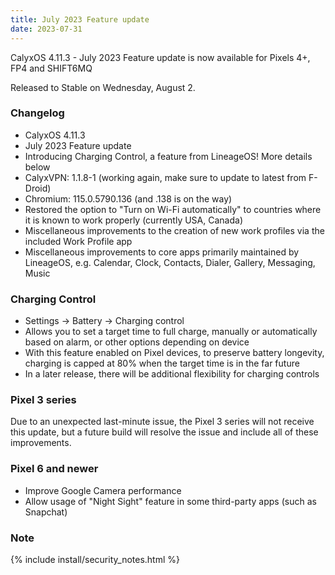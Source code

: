 ```yaml
---
title: July 2023 Feature update
date: 2023-07-31
---
```


CalyxOS 4.11.3 - July 2023 Feature update is now available for Pixels 4+, FP4 and SHIFT6MQ

Released to Stable on Wednesday, August 2.

### Changelog
* CalyxOS 4.11.3
* July 2023 Feature update
* Introducing Charging Control, a feature from LineageOS! More details below
* CalyxVPN: 1.1.8-1 (working again, make sure to update to latest from F-Droid)
* Chromium: 115.0.5790.136 (and .138 is on the way)
* Restored the option to "Turn on Wi-Fi automatically" to countries where it is known to work properly (currently USA, Canada)
* Miscellaneous improvements to the creation of new work profiles via the included Work Profile app
* Miscellaneous improvements to core apps primarily maintained by LineageOS, e.g. Calendar, Clock, Contacts, Dialer, Gallery, Messaging, Music

### Charging Control
* Settings -> Battery -> Charging control
* Allows you to set a target time to full charge, manually or automatically based on alarm, or other options depending on device
* With this feature enabled on Pixel devices, to preserve battery longevity, charging is capped at 80% when the target time is in the far future
* In a later release, there will be additional flexibility for charging controls

### Pixel 3 series
Due to an unexpected last-minute issue, the Pixel 3 series will not receive this update, but a future build will resolve the issue and include all of these improvements.

### Pixel 6 and newer
* Improve Google Camera performance
* Allow usage of "Night Sight" feature in some third-party apps (such as Snapchat)

### Note

{% include install/security_notes.html %}
